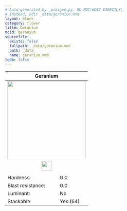 ```yaml
---
# Auto-generated by _wikigen.py. DO NOT EDIT DIRECTLY!
# Instead, edit _data/geranium.mmd
layout: block
category: flower
title: Geranium
mcid: geranium
sourcefile:
  exists: false
  fullpath: _data/geranium.mmd
  path: _data
  name: geranium.mmd
todo: false
---
```


<table class="block-info"><thead><tr>
<th colspan=2>Geranium</th>
</tr></thead><tbody>
<tr><td colspan=2 class="cell-image-big" style="text-align:center"><img src="/allotment/img/textures/allotment/geranium.png" width="256" height="256" alt="" class="preview-icon"></td></tr>
<tr><td colspan=2 class="cell-image-small" style="text-align:center"><img src="/allotment/img/inventory_textures/allotment/geranium.png" width="32" height="32" alt="" class="inventory-icon"></td></tr>
<tr><td colspan=2 style="text-align:center"><span class="tool-info tool-none tool-level-0" title="Does not require or break faster with any tool"></span></td></tr>
<tr><td>Hardness:</td><td>0.0</td></tr>
<tr><td>Blast resistance:</td><td>0.0</td></tr>
<tr><td>Luminant:</td><td>No</td></tr>
<tr><td>Stackable:</td><td>Yes (64)</td></tr>
</tbody></table>

